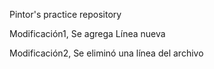 
Pintor's practice repository

Modificación1, Se agrega Línea nueva

Modificación2, Se eliminó una línea del archivo